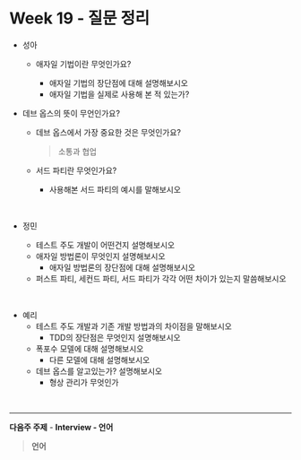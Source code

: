 # Week 19 - 질문 정리

- 성아

  - 애자일 기법이란 무엇인가요?

    - 애자일 기법의 장단점에 대해 설명해보시오
    - 애자일 기법을 실제로 사용해 본 적 있는가?
    
- 데브 옵스의 뜻이 무언인가요?
  
  - 데브 옵스에서 가장 중요한 것은 무엇인가요?
    
    > 소통과 협업
    
  - 서드 파티란 무엇인가요?
  
    - 사용해본 서드 파티의 예시를 말해보시오


<br>

- 정민

  - 테스트 주도 개발이 어떤건지 설명해보시오
  - 애자일 방법론이 무엇인지 설명해보시오
    - 애자일 방법론의 장단점에 대해 설명해보시오
  - 퍼스트 파티, 세컨드 파티, 서드 파티가 각각 어떤 차이가 있는지 말씀해보시오


<br>

- 예리
  - 테스트 주도 개발과 기존 개발 방법과의 차이점을 말해보시오
    - TDD의 장단점은 무엇인지 설명해보시오
  - 폭포수 모델에 대해 설명해보시오
    - 다른 모델에 대해 설명해보시오
  - 데브 옵스를 알고있는가? 설명해보시오
    - 형상 관리가 무엇인가

<br>

---

**다음주 주제** - **Interview - 언어**

> **언어**



